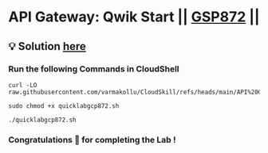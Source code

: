 # API Gateway: Qwik Start || [GSP872](https://www.cloudskillsboost.google/focuses/17996?parent=catalog) ||

## 💡 Solution [here](https://youtu.be/UamVaw9hPdE)

### Run the following Commands in CloudShell

```
curl -LO raw.githubusercontent.com/varmakollu/CloudSkill/refs/heads/main/API%20Gateway%3A%20Qwik%20Start/quicklabgcp872.sh

sudo chmod +x quicklabgcp872.sh

./quicklabgcp872.sh
```

### Congratulations 🎉 for completing the Lab !
